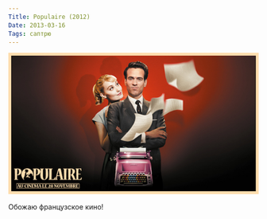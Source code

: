 ```yaml
---
Title: Populaire (2012)
Date: 2013-03-16
Tags: саптрю
---
```


![populaire.jpg](images/populaire.jpg)

Обожаю французское кино!